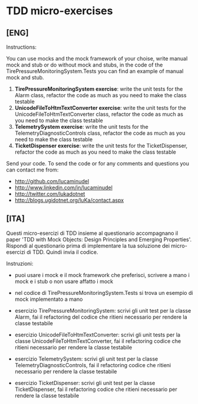 # TDD micro-exercises

## [ENG]

Instructions:

You can use mocks and the mock framework of your choise, write manual mock and stub or do without mock and stubs, in the code of the TirePressureMonitoringSystem.Tests you can find an example of manual mock and stub.

1. **TirePressureMonitoringSystem exercise**:  write the unit tests for the Alarm class, refactor the code as much as you need to make the class testable
1. **UnicodeFileToHtmTextConverter exercise**: write the unit tests for the UnicodeFileToHtmTextConverter class, refactor the code as much as you need to make the class testable
1. **TelemetrySystem exercise**: write the unit tests for the TelemetryDiagnosticControls class, refactor the code as much as you need to make the class testable
1. **TicketDispenser exercise**: write the unit tests for the TicketDispenser, refactor the code as much as you need to make the class testable

Send your code. To send the code or for any comments and questions you can contact me from:

-  http://github.com/lucaminudel 
-  http://www.linkedin.com/in/lucaminudel 
-  http://twitter.com/lukadotnet 
-  http://blogs.ugidotnet.org/luKa/contact.aspx 




## [ITA]

Questi micro-esercizi di TDD insieme al questionario accompagnano il paper 'TDD with Mock Objects: 
Design Principles and Emerging Properties'.
Rispondi al questionario prima di implementare la tua soluzione dei micro-esercizi di TDD.
Quindi invia il codice.


Instruzioni:
- puoi usare i mock e il mock framework che preferisci, scrivere a mano i mock e i stub o non usare affatto i mock

- nel codice di TirePressureMonitoringSystem.Tests si trova un esempio di mock implementato a mano

- esercizio TirePressureMonitoringSystem:  scrivi gli unit test per la classe Alarm,
  fai il refactoring del codice che ritieni necessario per rendere la classe testabile

- esercizio UnicodeFileToHtmTextConverter: scrivi gli unit tests per la classe 
  UnicodeFileToHtmTextConverter, fai il refactoring codice che ritieni necessario per rendere la classe testabile

- esercizio TelemetrySystem: scrivi gli unit test per la classe
  TelemetryDiagnosticControls, fai il refactoring codice che ritieni necessario per rendere la classe testabile

- esercizio TicketDispenser: scrivi gli unit test per la classe TicketDispenser, 
  fai il refactoring codice che ritieni necessario per rendere la classe testabile

